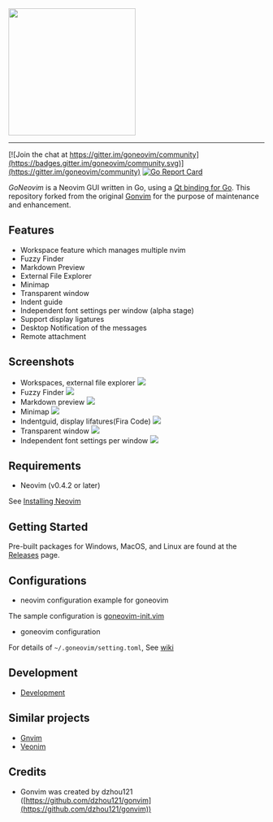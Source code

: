 <img src="https://raw.githubusercontent.com/wiki/akiyosi/goneovim/images/GoNeovim.png" width="250" align="top" >

---

[![Join the chat at https://gitter.im/goneovim/community](https://badges.gitter.im/goneovim/community.svg)](https://gitter.im/goneovim/community)
[![Go Report Card](https://goreportcard.com/badge/github.com/akiyosi/goneovim)](https://goreportcard.com/report/github.com/akiyosi/goneovim)

*GoNeovim* is a Neovim GUI written in Go, using a [Qt binding for Go](https://github.com/therecipe/qt).
This repository forked from the original [Gonvim](https://github.com/dzhou121/gonvim) for the purpose of maintenance and enhancement.

## Features

* Workspace feature which manages multiple nvim
* Fuzzy Finder
* Markdown Preview
* External File Explorer
* Minimap
* Transparent window
* Indent guide
* Independent font settings per window (alpha stage)
* Support display ligatures
* Desktop Notification of the messages
* Remote attachment

## Screenshots

* Workspaces, external file explorer
![](https://raw.githubusercontent.com/wiki/akiyosi/gonvim/screenshots/workspaces-fileexplorer.png)
* Fuzzy Finder
![](https://raw.githubusercontent.com/wiki/akiyosi/gonvim/screenshots/fuzzyfinder.png)
* Markdown preview
![](https://raw.githubusercontent.com/wiki/akiyosi/gonvim/screenshots/markdown-preview.png)
* Minimap
![](https://raw.githubusercontent.com/wiki/akiyosi/gonvim/screenshots/minimap.png)
* Indentguid, display lifatures(Fira Code)
![](https://raw.githubusercontent.com/wiki/akiyosi/gonvim/screenshots/indentguide.png)
* Transparent window
![](https://raw.githubusercontent.com/wiki/akiyosi/gonvim/screenshots/transparent.png)
* Independent font settings per window
![](https://raw.githubusercontent.com/wiki/akiyosi/gonvim/screenshots/font-setting-per-window.png)

## Requirements
* Neovim (v0.4.2 or later)

See [Installing Neovim](https://github.com/neovim/neovim/wiki/Installing-Neovim)

## Getting Started
Pre-built packages for Windows, MacOS, and Linux are found at the [Releases](https://github.com/akiyosi/goneovim/releases) page.



## Configurations

* neovim configuration example for goneovim

The sample configuration is [goneovim-init.vim](https://github.com/akiyosi/goneovim-init.vim)

* goneovim configuration

For details of `~/.goneovim/setting.toml`, See [wiki](https://github.com/akiyosi/goneovim/wiki/Configurations)



## Development

* [Development](https://github.com/akiyosi/goneovim/wiki/Development)


## Similar projects

* [Gnvim](https://github.com/vhakulinen/gnvim)
* [Veonim](https://github.com/veonim/veonim)



## Credits

* Gonvim was created by dzhou121 ([https://github.com/dzhou121/gonvim](https://github.com/dzhou121/gonvim))


